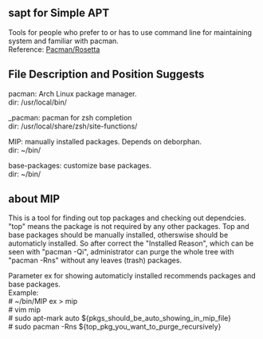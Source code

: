 ## sapt for Simple APT
Tools for people who prefer to or has to use command line for maintaining system and familiar with pacman.<br/>
Reference: [Pacman/Rosetta](https://wiki.archlinux.org/index.php/Pacman/Rosetta)

## File Description and Position Suggests
pacman: Arch Linux package manager.<br/>
dir: /usr/local/bin/

_pacman: pacman for zsh completion<br/>
dir: /usr/local/share/zsh/site-functions/

MIP: manually installed packages. Depends on deborphan.<br/>
dir: ~/bin/

base-packages: customize base packages.<br/>
dir: ~/bin/

## about MIP
This is a tool for finding out top packages and checking out dependcies. "top" means the package is not required by any other packages. Top and base packages should be manually installed, otherswise should be automaticly installed. So after correct the "Installed Reason", which can be seen with "pacman -Qi", administrator can purge the whole tree with "pacman -Rns" without any leaves (trash) packages.

Parameter ex for showing automaticly installed recommends packages and base packages.<br/>
Example:<br/>
\# ~/bin/MIP ex > mip<br/>
\# vim mip<br/>
\# sudo apt-mark auto ${pkgs_should_be_auto_showing_in_mip_file}<br/>
\# sudo pacman -Rns ${top_pkg_you_want_to_purge_recursively}
